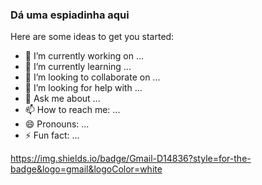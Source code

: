 ### Dá uma espiadinha aqui

Here are some ideas to get you started:

- 🔭 I’m currently working on ...
- 🌱 I’m currently learning ...
- 👯 I’m looking to collaborate on ...
- 🤔 I’m looking for help with ...
- 💬 Ask me about ...
- 📫 How to reach me: ...
- 😄 Pronouns: ...
- ⚡ Fun fact: ...

<div>
  <a href=https://github.com/Macedopy>
  https://img.shields.io/badge/Gmail-D14836?style=for-the-badge&logo=gmail&logoColor=white
